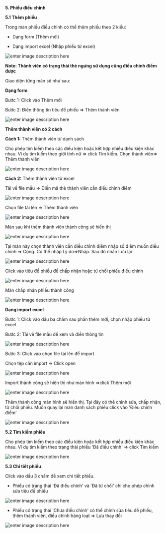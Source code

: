 **5. Phiếu điều chỉnh**

**5.1 Thêm phiếu**

Trong màn phiếu điều chỉnh có thể thêm phiếu theo 2 kiểu:

- Dạng form (Thêm mới)
 
- Dạng import excel (Nhập phiếu từ excel)
 
![enter image description here](https://static8.muarecdn.com/original/muare/images/2020/05/18/5602808_111.png)
 
**Note: Thành viên có trạng thái thẻ ngưng sử dụng cũng điều chỉnh điểm được**

 
Giao diện từng màn sẽ như sau:
 
**Dạng form**
 
 Bước 1: Click vào Thêm mới
 
 Bước 2: Điền thông tin tiêu đề phiếu => Thêm thành viên
 
 ![enter image description here](https://static8.muarecdn.com/original/muare/images/2020/05/18/5602822_1112.png)

**Thêm thành viên có 2 cách**

**Cách 1:** Thêm thành viên từ danh sách

Cho phép tìm kiếm theo các điều kiện hoặc kết hợp nhiều điều kiện khác nhau. Ví dụ tìm kiếm theo giới tính nữ => click Tìm kiếm. Chọn thành viên=> Thêm thành viên

 ![enter image description here](https://static8.muarecdn.com/original/muare/images/2020/05/18/5602825_114.png)
 
**Cách 2:** Thêm thành viên từ excel
 
Tải  về file mẫu => Điền mã thẻ thành viên cần điều chỉnh điểm
 
 ![enter image description here](https://static8.muarecdn.com/original/muare/images/2020/05/18/5602841_d.png)
 
Chọn file tải lên => Thêm thành viên
 
 
![enter image description here](https://static8.muarecdn.com/original/muare/images/2020/05/18/5602842_123.png)
 
Màn sau khi thêm thành viên thành công sẽ hiển thị

![enter image description here](https://static8.muarecdn.com/original/muare/images/2020/05/18/5602845_screenshot-2.png)

Tại màn này chọn thành viên cần điều chỉnh điểm nhập số điểm muốn điều chỉnh => Cộng. Có thể nhập Lý do=>Nhập. Sau đó nhấn Lưu lại


![enter image description here](https://static8.muarecdn.com/original/muare/images/2020/05/18/5602849_screenshot-3.png)


Click vào tiêu đề phiếu để chấp nhận hoặc từ chối phiếu điều chỉnh


![enter image description here](https://static8.muarecdn.com/original/muare/images/2020/05/18/5602851_screenshot-4.png)

Màn chấp nhận phiếu thành công


![enter image description here](https://static8.muarecdn.com/original/muare/images/2020/05/18/5602854_screenshot-5.png)

 **Dạng import excel**
 
 Bước 1: Click vào dấu ba chấm sau phần thêm mới, chọn nhập phiếu từ excel
 
 Bước 2: Tải về file mẫu để xem và điền thông tin
 
 ![enter image description here](https://static8.muarecdn.com/original/muare/images/2020/05/18/5602859_screenshot-6.png)

Bước 3: Click vào chọn file tải lên để import 
 
 Chọn tệp cần import => Click open

 ![enter image description here](https://static8.muarecdn.com/original/muare/images/2020/05/19/5602962_i.png)
 
Import thành công sẽ hiện thị  như màn hình =>click Thêm mới

![enter image description here](https://static8.muarecdn.com/original/muare/images/2020/05/19/5602964_screenshot-7.png)


Thêm thành công màn hình sẽ hiển thị. Tại đây có thể chỉnh sửa, chấp nhận, từ chối phiếu. Muốn quay lại màn danh sách phiếu click vào 'Điều chỉnh điểm'

![enter image description here](https://static8.muarecdn.com/original/muare/images/2020/05/19/5602965_screenshot-8.png)

**5.2 Tìm kiếm phiếu**

Cho phép tìm kiếm theo các điều kiện hoặc kết hợp nhiều điều kiện khác nhau. Ví dụ tìm kiếm theo trạng thái phiếu 'Đã điều chỉnh' => click Tìm kiếm 

![enter image description here](https://static8.muarecdn.com/original/muare/images/2020/05/19/5602969_screenshot-9.png)
 
**5.3 Chi tiết phiếu**

Click vào dấu 3 chấm để xem chi tiết phiếu. 

 - Phiếu có trạng thái 'Đã điều chỉnh' và 'Đã từ chối' chỉ cho phép chỉnh sửa tiêu đề phiếu

![enter image description here](https://static8.muarecdn.com/original/muare/images/2020/05/19/5602995_screenshot-11.png)

 - Phiếu có trạng thái 'Chưa điều chỉnh' có thể chỉnh sửa tiêu đề phiếu, thêm thành viên, điều chỉnh hàng loạt => Lưu thay đổi
 
 ![enter image description here](https://static8.muarecdn.com/original/muare/images/2020/05/19/5603007_screenshot-12.png)


